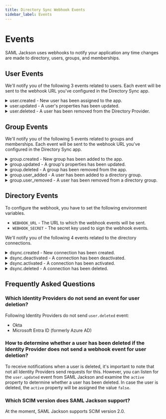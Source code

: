 ```yaml
---
title: Directory Sync Webhook Events
sidebar_label: Events
---
```


# Events

SAML Jackson uses webhooks to notify your application any time changes are made to directory, users, groups, and memberships.

## User Events

We'll notify you of the following 3 events related to users. Each event will be sent to the webhook URL you've configured in the Directory Sync app.

<details>
  <summary>user.created - New user has been assigned to the app.</summary>
  <p>

```json
{
  "directory_id": "58b5cd9dfaa39d47eb8f5f88631f9a629a232016",
  "event": "user.created",
  "tenant": "boxyhq",
  "product": "jackson",
  "data": {
    "id": "038e767b-9bc6-4dbd-975e-fbc38a8e7d82",
    "first_name": "Deepak",
    "last_name": "Prabhakara",
    "email": "deepak@boxyhq.com",
    "active": true,
    "raw": {
      "schemas": ["urn:ietf:params:scim:schemas:core:2.0:User"],
      "userName": "deepak@boxyhq.com",
      "name": {
        "givenName": "Deepak",
        "familyName": "Prabhakara"
      },
      "emails": [
        {
          "primary": true,
          "value": "deepak@boxyhq.com",
          "type": "work"
        }
      ],
      "title": "CEO",
      "displayName": "Deepak Prabhakara",
      "locale": "en-US",
      "externalId": "00u1ldzzogFkXFmvT5d7",
      "groups": [],
      "active": true,
      "id": "038e767b-9bc6-4dbd-975e-fbc38a8e7d82"
    }
  }
}
```

  </p>

</details>

<details>
  <summary>user.updated - A user's properties has been updated.</summary>
  <p>

```json
{
  "directory_id": "58b5cd9dfaa39d47eb8f5f88631f9a629a232016",
  "event": "user.updated",
  "tenant": "boxyhq",
  "product": "jackson",
  "data": {
    "id": "ebc31d6e-7d62-4f81-b9e5-eb5f1a04ee92",
    "first_name": "Kiran",
    "last_name": "Krishnan",
    "email": "kiran@boxyhq.com",
    "active": true,
    "raw": {
      "schemas": ["urn:ietf:params:scim:schemas:core:2.0:User"],
      "userName": "kiran@boxyhq.com",
      "name": {
        "givenName": "Kiran",
        "familyName": "Krishnan"
      },
      "emails": [
        {
          "primary": true,
          "value": "kiran@boxyhq.com",
          "type": "work"
        }
      ],
      "displayName": "Kiran Krishnan",
      "addresses": [
        {
          "primary": true,
          "region": "Kerala"
        }
      ],
      "locale": "en-US",
      "externalId": "00u3e3cmpdDydXdzV5d7",
      "active": true,
      "id": "ebc31d6e-7d62-4f81-b9e5-eb5f1a04ee92",
      "groups": []
    }
  }
}
```

  </p>
</details>

<details>
  <summary>user.deleted - A user has been removed from the Directory Provider.</summary>
  <p>

```json
{
  "directory_id": "58b5cd9dfaa39d47eb8f5f88631f9a629a232016",
  "event": "user.deleted",
  "tenant": "boxyhq",
  "product": "jackson",
  "data": {
    "id": "ebc31d6e-7d62-4f81-b9e5-eb5f1a04ee92",
    "first_name": "Kiran",
    "last_name": "Krishnan",
    "email": "kiran@boxyhq.com",
    "active": false,
    "raw": {
      "schemas": ["urn:ietf:params:scim:schemas:core:2.0:User"],
      "userName": "kiran@boxyhq.com",
      "name": {
        "givenName": "Kiran",
        "familyName": "Krishnan"
      },
      "emails": [
        {
          "primary": true,
          "value": "kiran@boxyhq.com",
          "type": "work"
        }
      ],
      "displayName": "Kiran Krishnan",
      "addresses": [
        {
          "primary": true,
          "region": "Kerala"
        }
      ],
      "locale": "en-US",
      "externalId": "00u3e3cmpdDydXdzV5d7",
      "active": false,
      "id": "ebc31d6e-7d62-4f81-b9e5-eb5f1a04ee92",
      "groups": []
    }
  }
}
```

  </p>
</details>

## Group Events

We'll notify you of the following 5 events related to groups and memberships. Each event will be sent to the webhook URL you've configured in the Directory Sync app.

<details>
  <summary>group.created - New group has been added to the app.</summary>
  <p>

```json
{
  "directory_id": "58b5cd9dfaa39d47eb8f5f88631f9a629a232016",
  "event": "group.created",
  "tenant": "boxyhq",
  "product": "jackson",
  "data": {
    "id": "29e3adde-b4bb-45fc-bf65-2b44f29fd6f6",
    "name": "dev",
    "raw": {
      "schemas": ["urn:ietf:params:scim:schemas:core:2.0:Group"],
      "displayName": "dev",
      "members": [],
      "id": "29e3adde-b4bb-45fc-bf65-2b44f29fd6f6"
    }
  }
}
```

  </p>
</details>

<details>
  <summary>group.updated - A group's properties has been updated.</summary>
  <p>

```json
{
  "directory_id": "58b5cd9dfaa39d47eb8f5f88631f9a629a232016",
  "event": "group.updated",
  "tenant": "boxyhq",
  "product": "jackson",
  "data": {
    "id": "29e3adde-b4bb-45fc-bf65-2b44f29fd6f6",
    "name": "developers",
    "raw": {
      "schemas": ["urn:ietf:params:scim:schemas:core:2.0:Group"],
      "displayName": "developers",
      "members": [],
      "id": "29e3adde-b4bb-45fc-bf65-2b44f29fd6f6"
    }
  }
}
```

  </p>
</details>

<details>
  <summary>group.deleted - A group has been removed from the app.</summary>
  <p>

```json
{
  "directory_id": "58b5cd9dfaa39d47eb8f5f88631f9a629a232016",
  "event": "group.deleted",
  "tenant": "boxyhq",
  "product": "jackson",
  "data": {
    "id": "29e3adde-b4bb-45fc-bf65-2b44f29fd6f6",
    "name": "developers",
    "raw": {
      "schemas": ["urn:ietf:params:scim:schemas:core:2.0:Group"],
      "displayName": "developers",
      "members": [],
      "id": "29e3adde-b4bb-45fc-bf65-2b44f29fd6f6"
    }
  }
}
```

  </p>
</details>

<details>
  <summary>group.user_added - A user has been added to a directory group.</summary>
  <p>

```json
{
  "directory_id": "58b5cd9dfaa39d47eb8f5f88631f9a629a232016",
  "event": "group.user_added",
  "tenant": "boxyhq",
  "product": "jackson",
  "data": {
    "id": "ebc31d6e-7d62-4f81-b9e5-eb5f1a04ee92",
    "first_name": "Kiran",
    "last_name": "Krishnan",
    "email": "kiran@boxyhq.com",
    "active": true,
    "raw": {
      "schemas": ["urn:ietf:params:scim:schemas:core:2.0:User"],
      "userName": "kiran@boxyhq.com",
      "name": {
        "givenName": "Kiran",
        "familyName": "Krishnan"
      },
      "emails": [
        {
          "primary": true,
          "value": "kiran@boxyhq.com",
          "type": "work"
        }
      ],
      "displayName": "Kiran Krishnan",
      "addresses": [
        {
          "primary": true,
          "region": "Kerala"
        }
      ],
      "locale": "en-US",
      "externalId": "00u3e3cmpdDydXdzV5d7",
      "active": true,
      "id": "ebc31d6e-7d62-4f81-b9e5-eb5f1a04ee92",
      "title": "Developer",
      "groups": []
    },
    "group": {
      "id": "29e3adde-b4bb-45fc-bf65-2b44f29fd6f6",
      "name": "developers",
      "raw": {
        "schemas": ["urn:ietf:params:scim:schemas:core:2.0:Group"],
        "displayName": "developers",
        "members": [],
        "id": "29e3adde-b4bb-45fc-bf65-2b44f29fd6f6"
      }
    }
  }
}
```

  </p>
</details>

<details>
  <summary>group.user_removed - A user has been removed from a directory group.</summary>
  <p>

```json
{
  "directory_id": "58b5cd9dfaa39d47eb8f5f88631f9a629a232016",
  "event": "group.user_removed",
  "tenant": "boxyhq",
  "product": "jackson",
  "data": {
    "id": "ebc31d6e-7d62-4f81-b9e5-eb5f1a04ee92",
    "first_name": "Kiran",
    "last_name": "Krishnan",
    "email": "kiran@boxyhq.com",
    "active": true,
    "raw": {
      "schemas": ["urn:ietf:params:scim:schemas:core:2.0:User"],
      "userName": "kiran@boxyhq.com",
      "name": {
        "givenName": "Kiran",
        "familyName": "Krishnan"
      },
      "emails": [
        {
          "primary": true,
          "value": "kiran@boxyhq.com",
          "type": "work"
        }
      ],
      "displayName": "Kiran Krishnan",
      "addresses": [
        {
          "primary": true,
          "region": "Kerala"
        }
      ],
      "locale": "en-US",
      "externalId": "00u3e3cmpdDydXdzV5d7",
      "active": true,
      "id": "ebc31d6e-7d62-4f81-b9e5-eb5f1a04ee92",
      "title": "Developer",
      "groups": []
    },
    "group": {
      "id": "29e3adde-b4bb-45fc-bf65-2b44f29fd6f6",
      "name": "developers",
      "raw": {
        "schemas": ["urn:ietf:params:scim:schemas:core:2.0:Group"],
        "displayName": "developers",
        "members": [],
        "id": "29e3adde-b4bb-45fc-bf65-2b44f29fd6f6"
      }
    }
  }
}
```

  </p>
</details>

## Directory Events

To configure the webhook, you have to set the following environment variables.

- `WEBHOOK_URL` - The URL to which the webhook events will be sent.
- `WEBHOOK_SECRET` - The secret key used to sign the webhook events.

We'll notify you of the following 4 events related to the directory connections.

<details>
<summary>
  dsync.created - New connection has been created.
</summary>
<p>

```json
{
  "event": "dsync.created",
  "tenant": "boxyhq",
  "product": "demo",
  "data": {
    "id": "d8aa6c93-c960-4925-9b31-4a4d2ad3bb44",
    "name": "Okta Directory",
    "type": "okta-scim-v2"
  }
}
```

</p>
</details>

<details>
<summary>
  dsync.deactivated - A connection has been deactivated.
</summary>
<p>

```json
{
  "event": "dsync.deactivated",
  "tenant": "boxyhq",
  "product": "demo",
  "data": {
    "id": "d8aa6c93-c960-4925-9b31-4a4d2ad3bb44",
    "name": "Okta Directory",
    "type": "okta-scim-v2"
  }
}
```

</p>
</details>

<details>
<summary>
  dsync.activated - A connection has been activated.
</summary>
<p>

```json
{
  "event": "dsync.activated",
  "tenant": "boxyhq",
  "product": "demo",
  "data": {
    "id": "d8aa6c93-c960-4925-9b31-4a4d2ad3bb44",
    "name": "Okta Directory",
    "type": "okta-scim-v2"
  }
}
```

</p>
</details>

<details>
<summary>
  dsync.deleted - A connection has been deleted.
</summary>
<p>

```json
{
  "event": "dsync.deleted",
  "tenant": "boxyhq",
  "product": "demo",
  "data": {
    "id": "d8aa6c93-c960-4925-9b31-4a4d2ad3bb44",
    "name": "Okta Directory",
    "type": "okta-scim-v2"
  }
}
```

</p>
</details>

## Frequently Asked Questions

### Which Identity Providers do not send an event for user deletion?

Following Identity Providers do not send `user.deleted` event:

- Okta
- Microsoft Entra ID (formerly Azure AD)

### How to determine whether a user has been deleted if the Identity Provider does not send a webhook event for user deletion?

To receive notifications when a user is deleted, it's important to note that not all Identity Providers send requests for this. However, you can listen for the `user.updated` event from SAML Jackson and examine the `active` property to determine whether a user has been deleted. In case the user is deleted, the `active` property will be assigned the value `false`.

### Which SCIM version does SAML Jackson support?

At the moment, SAML Jackson supports SCIM version 2.0.

